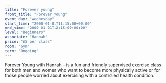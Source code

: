 ```yaml
---
title: "Forever young"
front_title: "Forever young"
event_day: "wednesday"
start_time: "2000-01-01T11:15:00+00:00"
end_time: "2000-01-01T12:15:00+00:00"
level: "Beginners"
associate: "Hannah"
price: "£5 per class"
room: "Gym"
term: "Ongoing"
---
```


Forever Young with Hannah – is a fun and friendly supervised exercise class for both men and women who want to become more physically active or for those people worried about exercising with a controlled health condition.